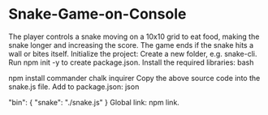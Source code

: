 # Snake-Game-on-Console
The player controls a snake moving on a 10x10 grid to eat food, making the snake longer and increasing the score. The game ends if the snake hits a wall or bites itself.
Initialize the project:
Create a new folder, e.g. snake-cli.
Run npm init -y to create package.json.
Install the required libraries:
bash

npm install commander chalk inquirer
Copy the above source code into the snake.js file.
Add to package.json:
json

"bin": { "snake": "./snake.js" }
Global link: npm link.
